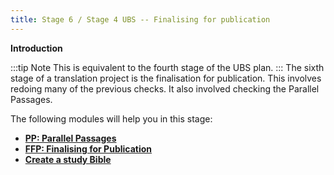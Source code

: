 ```yaml
---
title: Stage 6 / Stage 4 UBS -- Finalising for publication
---
```

**Introduction**

:::tip Note 
This is equivalent to the fourth stage of the UBS plan.
:::
The sixth stage of a translation project is the finalisation for publication. This involves redoing many of the previous checks.
It also involved checking the Parallel Passages.

The following modules will help you in this stage:

-   [**PP: Parallel Passages**](PP.md)
-   [**FFP: Finalising for Publication**](FFP.md)
-   [**Create a study Bible**](StudyBibles.md)


